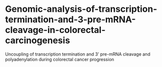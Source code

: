 # Genomic-analysis-of-transcription-termination-and-3-pre-mRNA-cleavage-in-colorectal-carcinogenesis
Uncoupling of transcription termination and 3’ pre-mRNA cleavage and polyadenylation during colorectal cancer progression 
